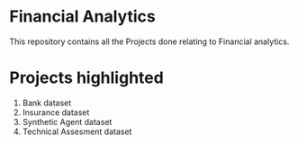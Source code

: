 # Financial Analytics
This repository contains all the Projects done relating to Financial analytics.

# Projects highlighted
1. Bank dataset
2. Insurance dataset
3. Synthetic Agent dataset
4. Technical Assesment dataset


